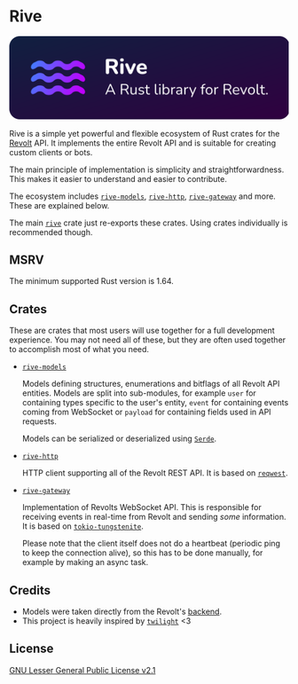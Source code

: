 # Rive

![Rive banner](../assets/rive_banner.png)

Rive is a simple yet powerful and flexible ecosystem of Rust crates for the [Revolt](https://revolt.chat) API. It implements the entire Revolt API and is suitable for creating custom clients or bots.

The main principle of implementation is simplicity and straightforwardness. This makes it easier to understand and easier to contribute.

The ecosystem includes [`rive-models`](../rive-models/), [`rive-http`](../rive-http/), [`rive-gateway`](../rive-gateway/) and more. These are explained below.

The main [`rive`](./rive/) crate just re-exports these crates. Using crates individually is recommended though.

## MSRV

The minimum supported Rust version is 1.64.

## Crates

These are crates that most users will use together for a full development experience. You may not need all of these, but they are often used together to accomplish most of what you need.

- [`rive-models`](../rive-models/)

    Models defining structures, enumerations and bitflags of all Revolt API entities. Models are split into sub-modules, for example `user` for containing types specific to the user's entity, `event` for containing events coming from WebSocket or `payload` for containing fields used in API requests.

    Models can be serialized or deserialized using [`Serde`](https://serde.rs).

- [`rive-http`](../rive-http/)

    HTTP client supporting all of the Revolt REST API. It is based on [`reqwest`](https://docs.rs/reqwest/).

- [`rive-gateway`](../rive-gateway/)

    Implementation of Revolts WebSocket API. This is responsible for receiving events in real-time from Revolt and sending *some* information. It is based on [`tokio-tungstenite`](https://docs.rs/tokio-tungstenite).

    Please note that the client itself does not do a heartbeat (periodic ping to keep the connection alive), so this has to be done manually, for example by making an async task.

## Credits

- Models were taken directly from the Revolt's [backend](https://github.com/revoltchat/backend).
- This project is heavily inspired by [`twilight`](https://github.com/twilight-rs/twilight/) <3

## License

[GNU Lesser General Public License v2.1](../LICENSE)
